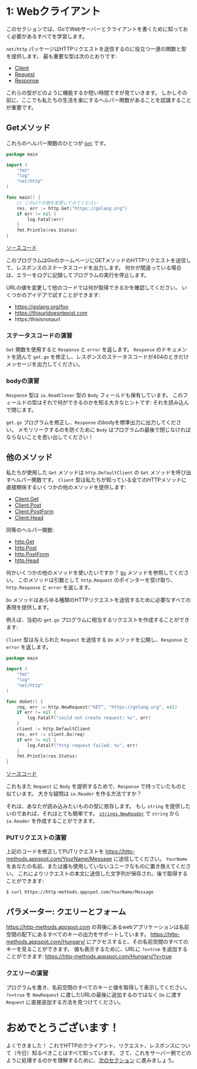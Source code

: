 # 1: Webクライアント

このセクションでは、GoでWebサーバーとクライアントを書くために知っておく必要があるすべてを学習します。

`net/http` パッケージはHTTPリクエストを送信するのに役立つ一連の関数と型を提供します。
最も重要な型は次のとおりです:

- [Client](https://golang.org/pkg/net/http/#Client)
- [Request](https://golang.org/pkg/net/http/#Request)
- [Response](https://golang.org/pkg/net/http/#Response)

これらの型がどのように機能するか短い時間ですが見ていきます。
しかしその前に、ここでも私たちの生活を楽にするヘルパー関数があることを認識することが重要です。

## Getメソッド

これらのヘルパー関数のひとつが [`Get`](https://golang.org/pkg/net/http/#Get) です。

[embedmd]:# (examples/get.go /package main/ $)
```go
package main

import (
	"fmt"
	"log"
	"net/http"
)

func main() {
	// このurlの値を変更してみてください
	res, err := http.Get("https://golang.org")
	if err != nil {
		log.Fatal(err)
	}
	fmt.Println(res.Status)
}
```
[ソースコード](examples/get.go)

このプログラムはGoのホームページにGETメソッドのHTTPリクエストを送信して、レスポンスのステータスコードを出力します。
何かが間違っている場合は、エラーをログに記録してプログラムの実行を停止します。

URLの値を変更して他のコードでは何が取得できるかを確認してください。
いくつかのアイデアで試すことができます:

- https://golang.org/foo
- https://thisurldoesntexist.com
- https:/thisisnotaurl

### ステータスコードの演習

`Get` 関数を使用すると `Response` と `error` を返します。
`Response` のドキュメントを読んで `get.go` を修正し、レスポンスのステータスコードが404のときだけメッセージを出力してください。

### bodyの演習

`Response` 型は `io.ReadCloser` 型の `Body` フィールドも保有しています。
このフィールドの型はそれで何ができるのかを知る大きなヒントです: それを読み込んで閉じます。

`get.go` プログラムを修正し、`Response` のbodyを標準出力に出力してください。
メモリリークするのを防ぐために `Body` はプログラムの最後で閉じなければならないことを思い出してください！

## 他のメソッド

私たちが使用した `Get` メソッドは `http.DefaultClient` の `Get` メソッドを呼び出すヘルパー関数です。
`Client` 型は私たちが知っている全てのHTTPメソッドに直接関係するいくつかの他のメソッドを提供します:

- [Client.Get](https://golang.org/pkg/net/http/#Client.Get)
- [Client.Post](https://golang.org/pkg/net/http/#Client.Post)
- [Client.PostForm](https://golang.org/pkg/net/http/#Client.PostForm)
- [Client.Head](https://golang.org/pkg/net/http/#Client.Head)

同等のヘルパー関数:

- [http.Get](https://golang.org/pkg/net/http/#Get)
- [http.Post](https://golang.org/pkg/net/http/#Post)
- [http.PostForm](https://golang.org/pkg/net/http/#PostForm)
- [http.Head](https://golang.org/pkg/net/http/#Head)

何かいくつかの他のメソッドを使いたいですか？
[`Do`](https://golang.org/pkg/net/http/#Client.Do) メソッドを参照してください。
このメソッドは引数として `http.Request` のポインターを受け取り、`http.Response` と `error` を返します。

`Do` メソッドはあらゆる種類のHTTPリクエストを送信するために必要なすべての表現を提供します。

例えば、当初の `get.go` プログラムに相当するリクエストを作成することができます:

`Client` 型は与えられた `Request` を送信する `Do` メソッドを公開し、`Response` と `error` を返します。

[embedmd]:# (examples/do-get.go /package main/ $)
```go
package main

import (
	"fmt"
	"log"
	"net/http"
)

func doGet() {
	req, err := http.NewRequest("GET", "https://golang.org", nil)
	if err != nil {
		log.Fatalf("could not create request: %v", err)
	}
	client := http.DefaultClient
	res, err := client.Do(req)
	if err != nil {
		log.Fatalf("http request failed: %v", err)
	}
	fmt.Println(res.Status)
}
```
[ソースコード](examples/do-get.go)

これもまた `Request` に `Body` を提供するためで、`Response` で持っていたものと似ています。
大きな疑問は `io.Reader` を作る方法ですか？

それは、あなたが読み込みたいものの型に依存します。
もし `string` を提供したいのであれば、それはとても簡単です。
[`strings.NewReader`](https://golang.org/pkg/strings/#NewReader) で `string` から `io.Reader` を作成することができます。

### PUTリクエストの演習

上記のコードを修正してPUTリクエストを https://http-methods.appspot.com/YourName/Message に送信してください。
`YourName` をあなたの名前、または誰も使用していないユニークなものに置き換えてください。
これによりリクエストの本文に送信した文字列が保存され、後で取得することができます:

```
$ curl https://http-methods.appspot.com/YourName/Message
```

## パラメーター: クエリーとフォーム

https://http-methods.appspot.com の背後にあるwebアプリケーションは名前空間の配下にあるすべてのキーの出力をサポートしています。
https://http-methods.appspot.com/Hungary/ にアクセスすると、その名前空間のすべてのキーを見ることができます。
値も表示するために、URLに `?v=true` を追加することができます: https://http-methods.appspot.com/Hungary/?v=true

### クエリーの演習

プログラムを書き、名前空間のすべてのキーと値を取得して表示してください。
`?v=true` を `NewRequest` に渡したURLの最後に追加するのではなく `Do` に渡す `Request` に直接追加する方法を見つけてください。

# おめでとうございます！

よくできました！ これでHTTPのクライアント、リクエスト、レスポンスについて（今日）知るべきことはすべて知っています。
さて、これをサーバー側でどのように処理するのかを理解するために、[次のセクション](../section02/README.md) に進みましょう。
